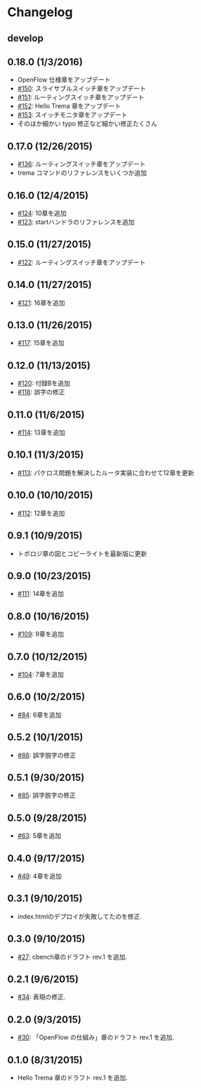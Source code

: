 # Changelog

## develop


## 0.18.0 (1/3/2016)
* OpenFlow 仕様章をアップデート
* [#150](https://github.com/yasuhito/trema-book/pull/150): スライサブルスイッチ章をアップデート
* [#151](https://github.com/yasuhito/trema-book/pull/151): ルーティングスイッチ章をアップデート
* [#152](https://github.com/yasuhito/trema-book/pull/152): Hello Trema 章をアップデート
* [#153](https://github.com/yasuhito/trema-book/pull/153): スイッチモニタ章をアップデート
* そのほか細かい typo 修正など細かい修正たくさん


## 0.17.0 (12/26/2015)
* [#136](https://github.com/yasuhito/trema-book/pull/136): ルーティングスイッチ章をアップデート
* trema コマンドのリファレンスをいくつか追加


## 0.16.0 (12/4/2015)
* [#124](https://github.com/yasuhito/trema-book/pull/124): 10章を追加
* [#123](https://github.com/yasuhito/trema-book/pull/123): startハンドラのリファレンスを追加


## 0.15.0 (11/27/2015)
* [#122](https://github.com/yasuhito/trema-book/pull/122): ルーティングスイッチ章をアップデート


## 0.14.0 (11/27/2015)
* [#121](https://github.com/yasuhito/trema-book/pull/121): 16章を追加


## 0.13.0 (11/26/2015)
* [#117](https://github.com/yasuhito/trema-book/pull/117): 15章を追加


## 0.12.0 (11/13/2015)
* [#120](https://github.com/yasuhito/trema-book/pull/120): 付録Bを追加
* [#118](https://github.com/yasuhito/trema-book/pull/118): 誤字の修正


## 0.11.0 (11/6/2015)
* [#114](https://github.com/yasuhito/trema-book/pull/114): 13章を追加


## 0.10.1 (11/3/2015)
* [#113](https://github.com/yasuhito/trema-book/pull/113): パケロス問題を解決したルータ実装に合わせて12章を更新


## 0.10.0 (10/10/2015)
* [#112](https://github.com/yasuhito/trema-book/pull/112): 12章を追加


## 0.9.1 (10/9/2015)
* トポロジ章の図とコピーライトを最新版に更新


## 0.9.0 (10/23/2015)
* [#111](https://github.com/yasuhito/trema-book/pull/111): 14章を追加


## 0.8.0 (10/16/2015)
* [#109](https://github.com/yasuhito/trema-book/pull/109): 9章を追加


## 0.7.0 (10/12/2015)
* [#104](https://github.com/yasuhito/trema-book/pull/104): 7章を追加


## 0.6.0 (10/2/2015)
* [#84](https://github.com/yasuhito/trema-book/pull/84): 6章を追加


## 0.5.2 (10/1/2015)
* [#88](https://github.com/yasuhito/trema-book/pull/88): 誤字脱字の修正


## 0.5.1 (9/30/2015)
* [#85](https://github.com/yasuhito/trema-book/pull/85): 誤字脱字の修正


## 0.5.0 (9/28/2015)
* [#63](https://github.com/yasuhito/trema-book/pull/63): 5章を追加


## 0.4.0 (9/17/2015)
* [#49](https://github.com/yasuhito/trema-book/pull/49): 4章を追加


## 0.3.1 (9/10/2015)
* index.htmlのデプロイが失敗してたのを修正.


## 0.3.0 (9/10/2015)
* [#27](https://github.com/yasuhito/trema-book/pull/27): cbench章のドラフト rev.1 を追加.


## 0.2.1 (9/6/2015)
* [#34](https://github.com/yasuhito/trema-book/pull/34): 表現の修正.


## 0.2.0 (9/3/2015)
* [#30](https://github.com/yasuhito/trema-book/pull/30): 「OpenFlow の仕組み」章のドラフト rev.1 を追加.


## 0.1.0 (8/31/2015)
* Hello Trema 章のドラフト rev.1 を追加.
